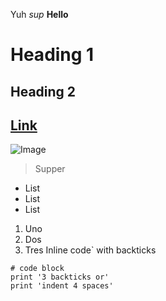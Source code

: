 Yuh
*sup*
**Hello**
# Heading 1
## Heading 2
[Link](https://www.google.com/)
---
![Image](https://assets.pokemon.com/assets/cms2/img/pokedex/full/001.png)
> Supper
* List
* List
* List
1. Uno
2. Dos
3. Tres
Inline code` with backticks
```
# code block
print '3 backticks or'
print 'indent 4 spaces'
```